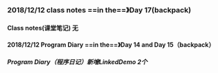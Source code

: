### 2018/12/12	class notes	  ==in the==》Day 17(backpack)

#### Class notes(课堂笔记) 			无





#### 2018/12/12	Program Diary	==in the==》Day 14 and Day 15（backpack）

##### Program Diary（程序日记）新增LinkedDemo 2个
